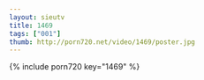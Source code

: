 ```yaml
--- 
layout: sieutv
title: 1469
tags: ["001"]
thumb: http://porn720.net/video/1469/poster.jpg
---
```

{% include porn720 key="1469" %} 
